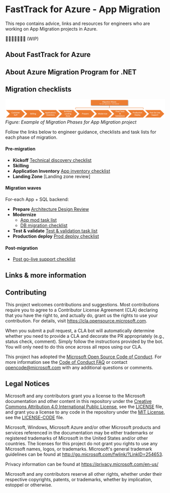 # FastTrack for Azure - App Migration

This repo contains advice, links and resources for engineers who are working on App Migration projects in Azure. 

👷🏻‍♀️🚧👷🏻‍♂️ (WIP)

## About FastTrack for Azure

## About Azure Migration Program for .NET

## Migration checklists

![Flowchart showing example of Migration Phases for an App Migration project](./docs/images/migration-phases.png)<br/>_Figure: Example of Migration Phases for App Migration project_

Follow the links below to engineer guidance, checklists and task lists for each phase of migration.

#### Pre-migration

* **Kickoff** [Technical discovery checklist]
* **Skilling**
* **Application Inventory** [App inventory checklist]
* **Landing Zone** [Landing zone review]

#### Migration waves

For-each App + SQL backend:

* **Prepare** [Architecture Design Review]
* **Modernize**
    * [App mod task list]
    * [DB migration checklist]
* **Test & validate** [Test & validation task list]
* **Production deploy** [Prod deploy checklist]

#### Post-migration

* [Post go-live support checklist]

## Links & more information



## Contributing

This project welcomes contributions and suggestions.  Most contributions require you to agree to a
Contributor License Agreement (CLA) declaring that you have the right to, and actually do, grant us
the rights to use your contribution. For details, visit https://cla.opensource.microsoft.com.

When you submit a pull request, a CLA bot will automatically determine whether you need to provide
a CLA and decorate the PR appropriately (e.g., status check, comment). Simply follow the instructions
provided by the bot. You will only need to do this once across all repos using our CLA.

This project has adopted the [Microsoft Open Source Code of Conduct](https://opensource.microsoft.com/codeofconduct/).
For more information see the [Code of Conduct FAQ](https://opensource.microsoft.com/codeofconduct/faq/) or
contact [opencode@microsoft.com](mailto:opencode@microsoft.com) with any additional questions or comments.

## Legal Notices

Microsoft and any contributors grant you a license to the Microsoft documentation and other content
in this repository under the [Creative Commons Attribution 4.0 International Public License](https://creativecommons.org/licenses/by/4.0/legalcode),
see the [LICENSE](LICENSE) file, and grant you a license to any code in the repository under the [MIT License](https://opensource.org/licenses/MIT), see the
[LICENSE-CODE](LICENSE-CODE) file.

Microsoft, Windows, Microsoft Azure and/or other Microsoft products and services referenced in the documentation
may be either trademarks or registered trademarks of Microsoft in the United States and/or other countries.
The licenses for this project do not grant you rights to use any Microsoft names, logos, or trademarks.
Microsoft's general trademark guidelines can be found at http://go.microsoft.com/fwlink/?LinkID=254653.

Privacy information can be found at https://privacy.microsoft.com/en-us/

Microsoft and any contributors reserve all other rights, whether under their respective copyrights, patents,
or trademarks, whether by implication, estoppel or otherwise.

<!-- LINKS -->
[Technical discovery checklist]:./docs/discovery.md
[App inventory checklist]:./docs/app-inventory.md
[Landing zone]:./docs/landing-zone
[Architecture Design Review]:./docs/architecture-review.md
[App mod task list]:./docs/app-mod.md
[DB migration checklist]:./docs/db-migration.md
[Test & validation task list]:./docs/testing-validation.md
[Prod deploy checklist]:./docs/prod-deploy.md
[Post go-live support checklist]:./support.md
